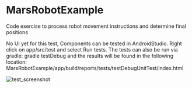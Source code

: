 # MarsRobotExample
Code exercise to process robot movement instructions and determine final positions

No UI yet for this test,
Components can be tested in AndroidStudio.
Right click on app/src/test and select Run tests.
The tests can also be run via gradle: gradle testDebug and the results will be found in the following location:
MarsRobotExample/app/build/reports/tests/testDebugUnitTest/index.html

![test_screenshot](https://github.com/bennettandy/MarsRobotExample/assets/1751538/673dd181-ea9d-4d41-a904-5352f182a98a)
